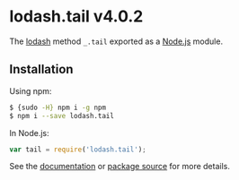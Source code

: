 # lodash.tail v4.0.2

The [lodash](https://lodash.com/) method `_.tail` exported as a [Node.js](https://nodejs.org/) module.

## Installation

Using npm:
```bash
$ {sudo -H} npm i -g npm
$ npm i --save lodash.tail
```

In Node.js:
```js
var tail = require('lodash.tail');
```

See the [documentation](https://lodash.com/docs#tail) or [package source](https://github.com/lodash/lodash/blob/4.0.2-npm-packages/lodash.tail) for more details.
